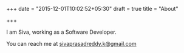 +++
date = "2015-12-01T10:02:52+05:30"
draft = true
title = "About"

+++

I am Siva, working as a Software Developer.

You can reach me at sivaprasadreddy.k@gmail.com

